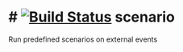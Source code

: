 # # [![Build Status](https://travis-ci.org/paukan-org/scenario.svg?branch=master)](https://travis-ci.org/paukan-org/scenario)  scenario
Run predefined scenarios on external events
